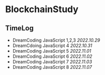 # BlockchainStudy

## TimeLog

- DreamCoding JavaScript 1,2,3 _2022.10.29_
- DreamCdoing JavaScript 4 _2022.10.31_
- DreamCoding JavaScript 5 _2022.11.01_
- DreamCoding JavaScript 6 _2022.11.02_
- DreamCoding JavaScript 7 _2022.11.03_
- DreamCoding JavaScript 8 _2022.11.07_